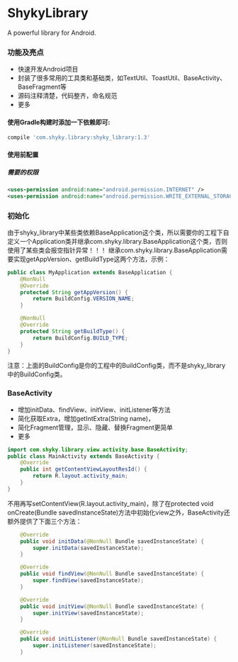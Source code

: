 # ShykyLibrary
A powerful library for Android.

### 功能及亮点
* 快速开发Android项目
* 封装了很多常用的工具类和基础类，如TextUtil、ToastUtil、BaseActivity、BaseFragment等
* 源码注释清楚，代码整齐，命名规范
* 更多

#### 使用Gradle构建时添加一下依赖即可:
```javascript
compile 'com.shyky.library:shyky_library:1.3'
```


#### 使用前配置
##### 需要的权限
```xml
<uses-permission android:name="android.permission.INTERNET" />
<uses-permission android:name="android.permission.WRITE_EXTERNAL_STORAGE" />
```
### 初始化
由于shyky_library中某些类依赖BaseApplication这个类，所以需要你的工程下自定义一个Application类并继承com.shyky.library.BaseApplication这个类，否则使用了某些类会报空指针异常！！！
继承com.shyky.library.BaseApplication需要实现getAppVersion、getBuildType这两个方法，示例：
```java
public class MyApplication extends BaseApplication {
    @NonNull
    @Override
    protected String getAppVersion() {
        return BuildConfig.VERSION_NAME;
    }

    @NonNull
    @Override
    protected String getBuildType() {
        return BuildConfig.BUILD_TYPE;
    }
}
```
注意：上面的BuildConfig是你的工程中的BuildConfig类，而不是shyky_library中的BuildConfig类。
### BaseActivity
* 增加initData、findView、initView、initListener等方法
* 简化获取Extra，增加getIntExtra(String name)，
* 简化Fragment管理，显示、隐藏、替换Fragment更简单
* 更多
```java
import com.shyky.library.view.activity.base.BaseActivity;
public class MainActivity extends BaseActivity {
    @Override
    public int getContentViewLayoutResId() {
        return R.layout.activity_main;
    }
}
```
不用再写setContentView(R.layout.activity_main)，除了在protected void onCreate(Bundle savedInstanceState)方法中初始化view之外，BaseActivity还额外提供了下面三个方法：
```java
    @Override
    public void initData(@NonNull Bundle savedInstanceState) {
        super.initData(savedInstanceState);
    }

    @Override
    public void findView(@NonNull Bundle savedInstanceState) {
        super.findView(savedInstanceState);
    }

    @Override
    public void initView(@NonNull Bundle savedInstanceState) {
        super.initView(savedInstanceState);
    }

    @Override
    public void initListener(@NonNull Bundle savedInstanceState) {
        super.initListener(savedInstanceState);
    }
```
